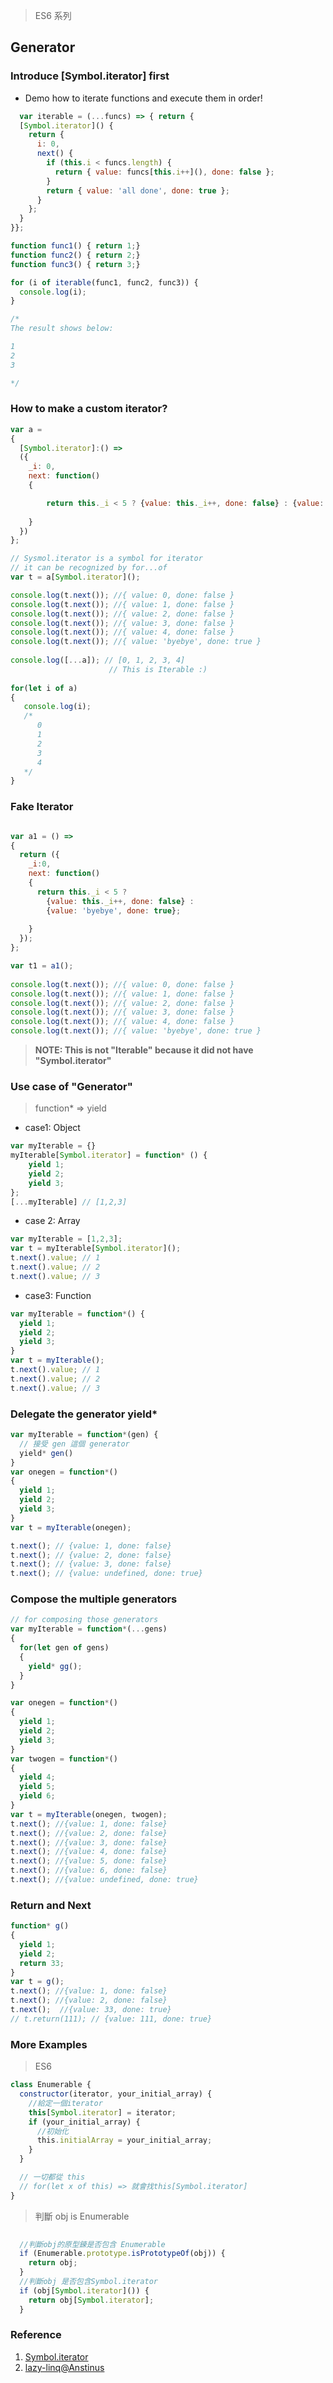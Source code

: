 > ES6 系列

## Generator

### Introduce [Symbol.iterator] first

* Demo how to iterate functions and execute them in order!
```js
  var iterable = (...funcs) => { return {
  [Symbol.iterator]() {
    return {
      i: 0,
      next() {
        if (this.i < funcs.length) {
          return { value: funcs[this.i++](), done: false };
        }
        return { value: 'all done', done: true };
      }
    };
  }
}};

function func1() { return 1;}
function func2() { return 2;}
function func3() { return 3;}

for (i of iterable(func1, func2, func3)) {
  console.log(i);
}

/*
The result shows below:

1
2
3

*/
```

### How to make a custom iterator?
```js
var a = 
{
  [Symbol.iterator]:() => 
  ({
    _i: 0,
    next: function()
    {

        return this._i < 5 ? {value: this._i++, done: false} : {value: 'byebye', done: true};
      
    }
  })
};

// Sysmol.iterator is a symbol for iterator
// it can be recognized by for...of
var t = a[Symbol.iterator]();

console.log(t.next()); //{ value: 0, done: false }
console.log(t.next()); //{ value: 1, done: false } 
console.log(t.next()); //{ value: 2, done: false } 
console.log(t.next()); //{ value: 3, done: false } 
console.log(t.next()); //{ value: 4, done: false } 
console.log(t.next()); //{ value: 'byebye', done: true }
  
console.log([...a]); // [0, 1, 2, 3, 4]
                      // This is Iterable :)
                      
for(let i of a)
{
   console.log(i);
   /*
      0
      1
      2
      3
      4
   */
}
```

### Fake Iterator

```js

var a1 = () => 
{
  return ({
    _i:0,
    next: function()
    {
      return this._i < 5 ? 
        {value: this._i++, done: false} : 
        {value: 'byebye', done: true};
      
    }
  });
};

var t1 = a1();
  
console.log(t.next()); //{ value: 0, done: false }
console.log(t.next()); //{ value: 1, done: false } 
console.log(t.next()); //{ value: 2, done: false } 
console.log(t.next()); //{ value: 3, done: false } 
console.log(t.next()); //{ value: 4, done: false } 
console.log(t.next()); //{ value: 'byebye', done: true }

```
> **NOTE: This is not "Iterable" because it did not have "Symbol.iterator"**

### Use case of "Generator"
> function* => yield

* case1: Object
```js
var myIterable = {}
myIterable[Symbol.iterator] = function* () {
    yield 1;
    yield 2;
    yield 3;
};
[...myIterable] // [1,2,3]

```

* case 2: Array
```js
var myIterable = [1,2,3];
var t = myIterable[Symbol.iterator]();
t.next().value; // 1
t.next().value; // 2
t.next().value; // 3
```

*  case3: Function
```js
var myIterable = function*() {
  yield 1;
  yield 2;
  yield 3;
}
var t = myIterable();
t.next().value; // 1
t.next().value; // 2
t.next().value; // 3
```

### Delegate the generator yield*

```js
var myIterable = function*(gen) {
  // 接受 gen 這個 generator
  yield* gen()
}
var onegen = function*()
{
  yield 1;
  yield 2;
  yield 3;
}
var t = myIterable(onegen);

t.next(); // {value: 1, done: false}
t.next(); // {value: 2, done: false}
t.next(); // {value: 3, done: false}
t.next(); // {value: undefined, done: true}
```

### Compose the multiple generators

```js
// for composing those generators
var myIterable = function*(...gens)
{
  for(let gen of gens)
  {
    yield* gg();
  }
}

var onegen = function*()
{
  yield 1;
  yield 2;
  yield 3;
}
var twogen = function*()
{
  yield 4;
  yield 5;
  yield 6;
}
var t = myIterable(onegen, twogen);
t.next(); //{value: 1, done: false}
t.next(); //{value: 2, done: false}
t.next(); //{value: 3, done: false}
t.next(); //{value: 4, done: false}
t.next(); //{value: 5, done: false}
t.next(); //{value: 6, done: false}
t.next(); //{value: undefined, done: true}
```

### Return and Next

```js
function* g()
{
  yield 1;
  yield 2;
  return 33;
}
var t = g();
t.next(); //{value: 1, done: false}
t.next(); //{value: 2, done: false}
t.next();  //{value: 33, done: true}
// t.return(111); // {value: 111, done: true}
```

### More Examples

> ES6

```js
class Enumerable {
  constructor(iterator, your_initial_array) {
    //給定一個iterator
    this[Symbol.iterator] = iterator;
    if (your_initial_array) {
      //初始化
      this.initialArray = your_initial_array;
    }
  }

  // 一切都從 this
  // for(let x of this) => 就會找this[Symbol.iterator]
}
```

> 判斷 obj is Enumerable

```js
  
  //判斷obj的原型鍊是否包含 Enumerable
  if (Enumerable.prototype.isPrototypeOf(obj)) {
    return obj;
  }
  //判斷obj 是否包含Symbol.iterator
  if (obj[Symbol.iterator]()) {
    return obj[Symbol.iterator];
  }
```
### Reference

1. [Symbol.iterator](https://developer.mozilla.org/en-US/docs/Web/JavaScript/Reference/Global_Objects/Symbol/iterator)
2. [lazy-linq@Anstinus](https://github.com/Anstinus/lazy-linq)
